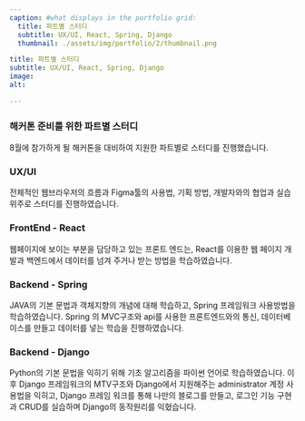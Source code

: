 ```yaml
---
caption: #what displays in the portfolio grid:
  title: 파트별 스터디
  subtitle: UX/UI, React, Spring, Django
  thumbnail: ./assets/img/portfolio/2/thumbnail.png

title: 파트별 스터디
subtitle: UX/UI, React, Spring, Django
image: 
alt: 

---
```

### 해커톤 준비를 위한 파트별 스터디
8월에 참가하게 될 해커톤을 대비하여 지원한 파트별로 스터디를 진행했습니다.

### UX/UI
전체적인 웹브라우저의 흐름과 Figma툴의 사용법, 기획 방법, 개발자와의 협업과 실습 위주로 스터디를 진행하였습니다.

### FrontEnd - React
웹페이지에 보이는 부분을 담당하고 있는 프론트 엔드는, React를 이용한 웹 페이지 개발과 백엔드에서 데이터를 넘겨 주거나 받는 방법을 학습하였습니다.

### Backend - Spring
JAVA의 기본 문법과 객체지향의 개념에 대해 학습하고, Spring 프레임워크 사용방법을 학습하였습니다. Spring 의 MVC구조와 api를 사용한 프론트엔드와의 통신, 데이터베이스를 만들고 데이터를 넣는 학습을 진행하였습니다.

### Backend - Django
Python의 기본 문법을 익히기 위해 기초 알고리즘을 파이썬 언어로 학습하였습니다. 이 후 Django 프레임워크의 MTV구조와 Django에서 지원해주는 administrator 계정 사용법을 익히고, Django 프레임 워크를 통해 나만의 블로그를 만들고, 로그인 기능 구현과 CRUD를 실습하며 Django의 동작원리를 익혔습니다.